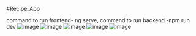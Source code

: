 
#Recipe_App

command to run frontend- ng serve,
command to run backend -npm run dev
![image](https://github.com/user-attachments/assets/bbdf128b-3624-4d7d-95ad-485472757648)
![image](https://github.com/user-attachments/assets/cc7d8fbd-1151-4819-b9e2-c15d8a835280)
![image](https://github.com/user-attachments/assets/0497fa52-0bd5-4a7b-811b-b3cb13a421bc)
![image](https://github.com/user-attachments/assets/764036c2-8dd2-4b16-bebc-3bd40e7ab350)
![image](https://github.com/user-attachments/assets/b4ff06df-3e46-4592-a1e5-179bdbcc8ffb)
